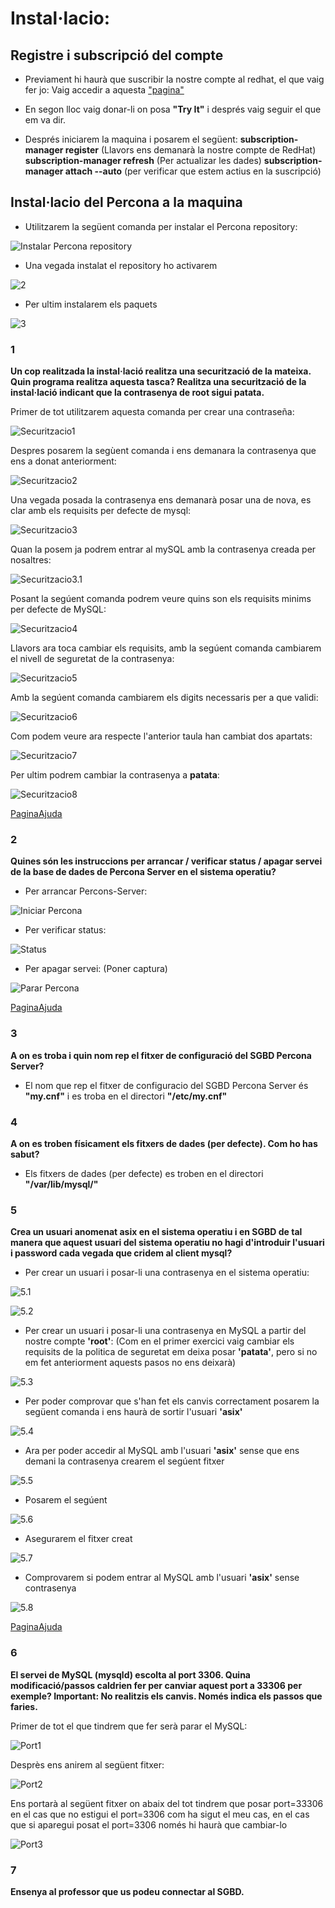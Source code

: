 # Instal·lacio:

## Registre i subscripció del compte

- Previament hi haurà que suscribir la nostre compte al redhat, el que vaig fer jo:
  Vaig accedir a aquesta ["pagina"](https://www.redhat.com/en/technologies/linux-platforms/enterprise-linux?extIdCarryOver=true&sc_cid=701f2000001OH6fAAG)
  
- En segon lloc vaig donar-li on posa **"Try It"** i després vaig seguir el que em va dir.

- Després iniciarem la maquina i posarem el següent:
**subscription-manager register** (Llavors ens demanarà la nostre compte de RedHat)
**subscription-manager refresh** (Per actualizar les dades)
**subscription-manager attach --auto** (per verificar que estem actius en la suscripció)






## Instal·lacio del Percona a la maquina

- Utilitzarem la següent comanda per instalar el Percona repository:

![Instalar Percona repository](https://github.com/JoelSola/Base-de-Dades/blob/main/Activitat%201/Imatges/repository%20install.png)


- Una vegada instalat el repository ho activarem

![2](https://github.com/JoelSola/Base-de-Dades/blob/main/Activitat%201/Imatges/sudo%20percona-release%20setup%20ps80.png)

- Per ultim instalarem els paquets

![3](https://github.com/JoelSola/Base-de-Dades/blob/main/Activitat%201/Imatges/sudo%20yum%20install%20percona-server-server.png)








### 1

**Un cop realitzada la instal·lació realitza una securització de la mateixa. Quin programa realitza
aquesta tasca? Realitza una securització de la instal·lació indicant que la contrasenya de root
sigui patata.**

Primer de tot utilitzarem aquesta comanda per crear una contraseña:

![Securitzacio1](https://github.com/JoelSola/Base-de-Dades/blob/main/Activitat%201/Imatges/Securitzacio%201.png)

Despres posarem la segùent comanda i ens demanara la contrasenya que ens a donat anteriorment:

![Securitzacio2](https://github.com/JoelSola/Base-de-Dades/blob/main/Activitat%201/Imatges/securitzacio%202.png)

Una vegada posada la contrasenya ens demanarà posar una de nova, es clar amb els requisits per defecte de mysql:

![Securitzacio3](https://github.com/JoelSola/Base-de-Dades/blob/main/Activitat%201/Imatges/securitzacio%203.png)

Quan la posem ja podrem entrar al mySQL amb la contrasenya creada per nosaltres:

![Securitzacio3.1](https://github.com/JoelSola/Base-de-Dades/blob/main/Activitat%201/Imatges/securitzacio%203.5.png)

Posant la segúent comanda podrem veure quins son els requisits minims per defecte de MySQL:

![Securitzacio4](https://github.com/JoelSola/Base-de-Dades/blob/main/Activitat%201/Imatges/Securitzacio%204.png)

Llavors ara toca cambiar els requisits, amb la segúent comanda cambiarem el nivell de seguretat de la contrasenya:

![Securitzacio5](https://github.com/JoelSola/Base-de-Dades/blob/main/Activitat%201/Imatges/securitzacio%205.png)

Amb la segúent comanda cambiarem els digits necessaris per a que validi:

![Securitzacio6](https://github.com/JoelSola/Base-de-Dades/blob/main/Activitat%201/Imatges/securitzacio%206.png)

Com podem veure ara respecte l'anterior taula han cambiat dos apartats:

![Securitzacio7](https://github.com/JoelSola/Base-de-Dades/blob/main/Activitat%201/Imatges/securitzacio%207.png)

Per ultim podrem cambiar la contrasenya a **patata**:

![Securitzacio8](https://github.com/JoelSola/Base-de-Dades/blob/main/Activitat%201/Imatges/securitzacio%208.png)


[PaginaAjuda](https://tecadmin.net/change-mysql-password-policy-level/)








### 2

**Quines són les instruccions per arrancar / verificar status / apagar servei de la base de dades
de Percona Server en el sistema operatiu?**

- Per arrancar Percons-Server:

![Iniciar Percona](https://github.com/JoelSola/Base-de-Dades/blob/main/Activitat%201/Imatges/Iniciar%20Percona.png)

- Per verificar status:

![Status](https://github.com/JoelSola/Base-de-Dades/blob/main/Activitat%201/Imatges/Status.png)



- Per apagar servei: (Poner captura)

![Parar Percona](https://github.com/JoelSola/Base-de-Dades/blob/main/Activitat%201/Imatges/parar%20percona.png)


[PaginaAjuda](https://www.percona.com/doc/percona-server/8.0/installation/yum_repo.html)



### 3

**A on es troba i quin nom rep el fitxer de configuració del SGBD Percona Server?**

- El nom que rep el fitxer de configuracio del SGBD Percona Server és **"my.cnf"** i es troba en el directori **"/etc/my.cnf"**

### 4

**A on es troben físicament els fitxers de dades (per defecte). Com ho has sabut?**

- Els fitxers de dades (per defecte) es troben en el directori **"/var/lib/mysql/"**



### 5

**Crea un usuari anomenat asix en el sistema operatiu i en SGBD de tal manera que aquest
usuari del sistema operatiu no hagi d'introduir l'usuari i password cada vegada que cridem al
client mysql?**

- Per crear un usuari i posar-li una contrasenya en el sistema operatiu:

![5.1](https://github.com/JoelSola/Base-de-Dades/blob/main/Activitat%201/Imatges/5.1.png)

![5.2](https://github.com/JoelSola/Base-de-Dades/blob/main/Activitat%201/Imatges/5.2.png)

- Per crear un usuari i posar-li una contrasenya en MySQL a partir del nostre compte **'root'**:
(Com en el primer exercici vaig cambiar els requisits de la politica de seguretat em deixa posar **'patata'**, pero si no em fet anteriorment aquests pasos no ens deixarà)

![5.3](https://github.com/JoelSola/Base-de-Dades/blob/main/Activitat%201/Imatges/5.3.png)

- Per poder comprovar que s'han fet els canvis correctament posarem la següent comanda i ens haurà de sortir l'usuari **'asix'**

![5.4](https://github.com/JoelSola/Base-de-Dades/blob/main/Activitat%201/Imatges/5.4.png)

- Ara per poder accedir al MySQL amb l'usuari **'asix'** sense que ens demani la contrasenya crearem el segúent fitxer

![5.5](https://github.com/JoelSola/Base-de-Dades/blob/main/Activitat%201/Imatges/5.5.png)

- Posarem el segúent

![5.6](https://github.com/JoelSola/Base-de-Dades/blob/main/Activitat%201/Imatges/5.6.png)

- Asegurarem el fitxer creat

![5.7](https://github.com/JoelSola/Base-de-Dades/blob/main/Activitat%201/Imatges/5.6.1.png)

- Comprovarem si podem entrar al MySQL amb l'usuari **'asix'** sense contrasenya

![5.8](https://github.com/JoelSola/Base-de-Dades/blob/main/Activitat%201/Imatges/5.7.png)


[PaginaAjuda](https://tecadmin.net/mysql-commands-without-password-prompt/)

### 6 

**El servei de MySQL (mysqld) escolta al port 3306. Quina modificació/passos caldrien fer per
canviar aquest port a 33306 per exemple? Important: No realitzis els canvis. Només indica els
passos que faries.**

Primer de tot el que tindrem que fer serà parar el MySQL:

![Port1](https://github.com/JoelSola/Base-de-Dades/blob/main/Activitat%201/Imatges/port%201.png)

Desprès ens anirem al següent fitxer:

![Port2](https://github.com/JoelSola/Base-de-Dades/blob/main/Activitat%201/Imatges/port%203.png)

Ens portarà al següent fitxer on abaix del tot tindrem que posar port=33306 en el cas que no estigui el port=3306 com ha sigut el meu cas, en el cas que si aparegui posat el port=3306 només hi haurà que cambiar-lo

![Port3](https://github.com/JoelSola/Base-de-Dades/blob/main/Activitat%201/Imatges/port%202.png)


### 7

**Ensenya al professor que us podeu connectar al SGBD.**






